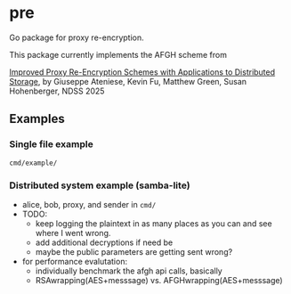 # pre
Go package for proxy re-encryption.

This package currently implements the AFGH scheme from 

[Improved Proxy Re-Encryption Schemes with Applications to Distributed
Storage](https://eprint.iacr.org/2005/028.pdf), by Giuseppe Ateniese, Kevin Fu,
Matthew Green, Susan Hohenberger, NDSS 2025


## Examples

### Single file example
`cmd/example/`

### Distributed system example (samba-lite)
- alice, bob, proxy, and sender in `cmd/`
- TODO:
    - keep logging the plaintext in as many places as you can and see where I went wrong.
    - add additional decryptions if need be
    - maybe the public parameters are getting sent wrong?
- for performance evalutation:
    - individually benchmark the afgh api calls, basically
    - RSAwrapping(AES+messsage) vs. AFGHwrapping(AES+messsage)


